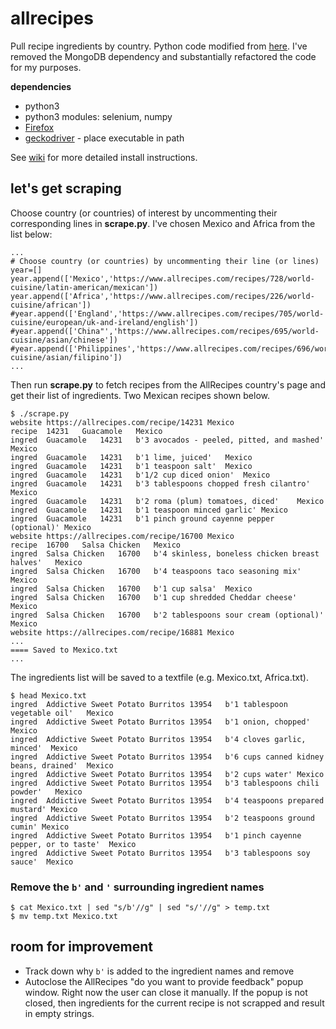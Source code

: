 # allrecipes

Pull recipe ingredients by country. Python code modified from [here](https://nycdatascience.com/blog/student-works/recipes-scraping-top-20-recipes-allrecipes/). I've removed the MongoDB dependency and substantially refactored the code for my purposes.

**dependencies**

* python3
* python3 modules: selenium, numpy
* [Firefox](https://www.mozilla.org/en-US/firefox/new/)
* [geckodriver](https://github.com/mozilla/geckodriver/releases) - place executable in path 

See [wiki](https://github.com/j23414/allrecipes/wiki/Installation) for more detailed install instructions.

## let's get scraping
Choose country (or countries) of interest by uncommenting their corresponding lines in **scrape.py**. I've chosen Mexico and Africa from the list below:

```
...
# Choose country (or countries) by uncommenting their line (or lines)
year=[]
year.append(['Mexico','https://www.allrecipes.com/recipes/728/world-cuisine/latin-american/mexican'])
year.append(['Africa','https://www.allrecipes.com/recipes/226/world-cuisine/african'])
#year.append(['England','https://www.allrecipes.com/recipes/705/world-cuisine/european/uk-and-ireland/english'])
#year.append(['China"','https://www.allrecipes.com/recipes/695/world-cuisine/asian/chinese'])
#year.append(['Philippines','https://www.allrecipes.com/recipes/696/world-cuisine/asian/filipino'])
...
```

Then run **scrape.py** to fetch recipes from the AllRecipes country's page and get their list of ingredients. Two Mexican recipes shown below.

```
$ ./scrape.py
website	https://allrecipes.com/recipe/14231	Mexico
recipe	14231	Guacamole	Mexico
ingred	Guacamole	14231	b'3 avocados - peeled, pitted, and mashed'	Mexico
ingred	Guacamole	14231	b'1 lime, juiced'	Mexico
ingred	Guacamole	14231	b'1 teaspoon salt'	Mexico
ingred	Guacamole	14231	b'1/2 cup diced onion'	Mexico
ingred	Guacamole	14231	b'3 tablespoons chopped fresh cilantro'	Mexico
ingred	Guacamole	14231	b'2 roma (plum) tomatoes, diced'	Mexico
ingred	Guacamole	14231	b'1 teaspoon minced garlic'	Mexico
ingred	Guacamole	14231	b'1 pinch ground cayenne pepper (optional)'	Mexico
website	https://allrecipes.com/recipe/16700	Mexico
recipe	16700	Salsa Chicken	Mexico
ingred	Salsa Chicken	16700	b'4 skinless, boneless chicken breast halves'	Mexico
ingred	Salsa Chicken	16700	b'4 teaspoons taco seasoning mix'	Mexico
ingred	Salsa Chicken	16700	b'1 cup salsa'	Mexico
ingred	Salsa Chicken	16700	b'1 cup shredded Cheddar cheese'	Mexico
ingred	Salsa Chicken	16700	b'2 tablespoons sour cream (optional)'	Mexico
website	https://allrecipes.com/recipe/16881	Mexico
...
==== Saved to Mexico.txt
...
```

The ingredients list will be saved to a textfile (e.g. Mexico.txt, Africa.txt). 

```
$ head Mexico.txt
ingred	Addictive Sweet Potato Burritos	13954	b'1 tablespoon vegetable oil'	Mexico
ingred	Addictive Sweet Potato Burritos	13954	b'1 onion, chopped'	Mexico
ingred	Addictive Sweet Potato Burritos	13954	b'4 cloves garlic, minced'	Mexico
ingred	Addictive Sweet Potato Burritos	13954	b'6 cups canned kidney beans, drained'	Mexico
ingred	Addictive Sweet Potato Burritos	13954	b'2 cups water'	Mexico
ingred	Addictive Sweet Potato Burritos	13954	b'3 tablespoons chili powder'	Mexico
ingred	Addictive Sweet Potato Burritos	13954	b'4 teaspoons prepared mustard'	Mexico
ingred	Addictive Sweet Potato Burritos	13954	b'2 teaspoons ground cumin'	Mexico
ingred	Addictive Sweet Potato Burritos	13954	b'1 pinch cayenne pepper, or to taste'	Mexico
ingred	Addictive Sweet Potato Burritos	13954	b'3 tablespoons soy sauce'	Mexico
```

### Remove the `b'` and `'` surrounding ingredient names

```
$ cat Mexico.txt | sed "s/b'//g" | sed "s/'//g" > temp.txt
$ mv temp.txt Mexico.txt
```

## room for improvement

* Track down why `b'` is added to the ingredient names and remove
* Autoclose the AllRecipes "do you want to provide feedback" popup window. Right now the user can close it manually. If the popup is not closed, then ingredients for the current recipe is not scrapped and result in empty strings.
